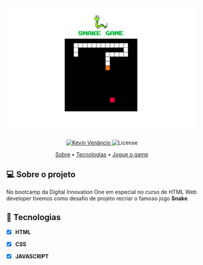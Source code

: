 <p align="center">
   <img src="https://github.com/Kevin414gamer/Snake-game/blob/main/image/jogo.png" alt="snakeGame" />
</p>

<!-- Badges -->
<p align="center">
   <a href="https://www.linkedin.com/in/kevinvenancio/">
      <img alt="Kevin Venâncio" src="https://img.shields.io/badge/-Kevin Venâncio-blue?style=flat&logo=Linkedin&logoColor=bluee" />
   </a>
  <img alt="License" src="https://img.shields.io/badge/license-MIT-blue">
</p>

<!-- Indice-->
<p align="center">
  <a href="#-sobre-o-projeto">Sobre</a> •
  <a href="#-Tecnologias">Tecnologias</a> • 
  <a href="https://snake-game-bootcamp.netlify.app/">Jogue o game</a>
</p>

<!--Sobre o projeto-->
## 💻 Sobre o projeto

No bootcamp da Digital Innovation One em especial no curso de HTML Web developer  tivemos como desafio de projeto recriar o famoso jogo **Snake**.


## 🚀  Tecnologias
- [x] **HTML**
- [x] **CSS**
- [x] **JAVASCRIPT**


